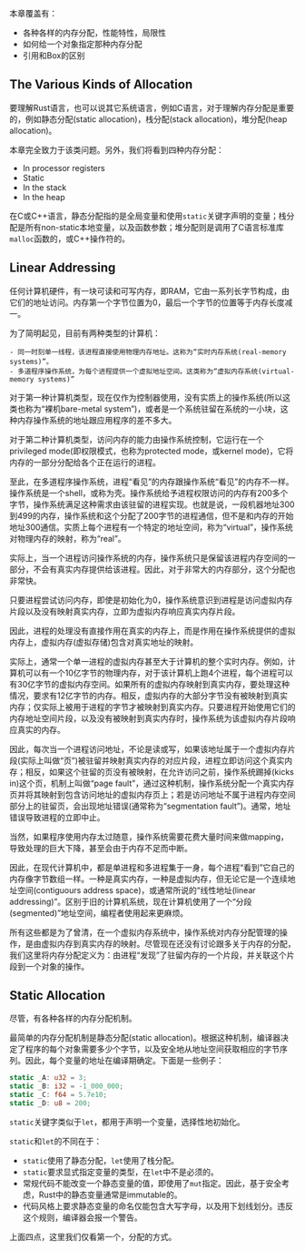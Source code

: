 本章覆盖有：

- 各种各样的内存分配，性能特性，局限性
- 如何给一个对象指定那种内存分配
- 引用和Box的区别

## The Various Kinds of Allocation

要理解Rust语言，也可以说其它系统语言，例如C语言，对于理解内存分配是重要的，例如静态分配(static allocation)，栈分配(stack allocation)，堆分配(heap allocation)。

本章完全致力于该类问题。另外，我们将看到四种内存分配：

- In processor registers
- Static
- In the stack
- In the heap

在C或C++语言，静态分配指的是全局变量和使用`static`关键字声明的变量；栈分配是所有non-static本地变量，以及函数参数；堆分配则是调用了C语言标准库`malloc`函数的，或C++操作符的。

## Linear Addressing

任何计算机硬件，有一块可读和可写内存，即RAM，它由一系列长字节构成，由它们的地址访问。内存第一个字节位置为0，最后一个字节的位置等于内存长度减一。

为了简明起见，目前有两种类型的计算机：

	- 同一时刻单一线程，该进程直接使用物理内存地址。这称为“实时内存系统(real-memory systems)”。
	- 多道程序操作系统，为每个进程提供一个虚拟地址空间。这类称为“虚拟内存系统(virtual-memory systems)”

对于第一种计算机类型，现在仅作为控制器使用，没有实质上的操作系统(所以这类也称为“裸机bare-metal system”)，或者是一个系统驻留在系统的一小块，这种内存操作系统的地址跟应用程序的差不多大。

对于第二种计算机类型，访问内存的能力由操作系统控制，它运行在一个privileged mode(即权限模式，也称为protected mode，或kernel mode)，它将内存的一部分分配给各个正在运行的进程。

至此，在多道程序操作系统，进程“看见”的内存跟操作系统“看见”的内存不一样。操作系统是一个shell，或称为壳。操作系统给予进程权限访问的内存有200多个字节，操作系统满足这种需求由该驻留的进程实现。也就是说，一段机器地址300到499的内存，操作系统和这个分配了200字节的进程通信，但不是和内存的开始地址300通信。实质上每个进程有一个特定的地址空间，称为“virtual”，操作系统对物理内存的映射，称为“real”。

实际上，当一个进程访问操作系统的内存，操作系统只是保留该进程内存空间的一部分，不会有真实内存提供给该进程。因此，对于非常大的内存部分，这个分配也非常快。

只要进程尝试访问内存，即使是初始化为0，操作系统意识到进程是访问虚拟内存片段以及没有映射真实内存，立即为虚拟内存响应真实内存片段。

因此，进程的处理没有直接作用在真实的内存上，而是作用在操作系统提供的虚拟内存上，虚拟内存(虚拟存储)包含对真实地址的映射。

实际上，通常一个单一进程的虚拟内存甚至大于计算机的整个实时内存。例如，计算机可以有一个10亿字节的物理内存，对于该计算机上跑4个进程，每个进程可以有30亿字节的虚拟内存空间。如果所有的虚拟内存映射到真实内存，要处理这种情况，要求有12亿字节的内存。相反，虚拟内存的大部分字节没有被映射到真实内存；仅实际上被用于进程的字节才被映射到真实内存。只要进程开始使用它们的内存地址空间片段，以及没有被映射到真实内存时，操作系统为该虚拟内存片段响应真实的内存。

因此，每次当一个进程访问地址，不论是读或写，如果该地址属于一个虚拟内存片段(实际上叫做“页”)被驻留并映射真实内存的对应片段，进程立即访问这个真实内存；相反，如果这个驻留的页没有被映射，在允许访问之前，操作系统踢掉(kicks in)这个页，机制上叫做“page fault”，通过这种机制，操作系统分配一个真实内存页并将其映射到包含访问地址的虚拟内存页上；若是访问地址不属于进程内存空间部分上的驻留页，会出现地址错误(通常称为“segmentation fault”)。通常，地址错误导致进程的立即中止。

当然，如果程序使用内存太过随意，操作系统需要花费大量时间来做mapping，导致处理的巨大下降，甚至会由于内存不足而中断。

因此，在现代计算机中，都是单进程和多进程集于一身，每个进程“看到”它自己的内存像字节数组一样。一种是真实内存，一种是虚拟内存，但无论它是一个连续地址空间(contiguours address space)，或通常所说的“线性地址(linear addressing)”。区别于旧的计算机系统，现在计算机使用了一个“分段(segmented)”地址空间，编程者使用起来更麻烦。

所有这些都是为了曾清，在一个虚拟内存系统中，操作系统对内存分配管理的操作，是由虚拟内存到真实内存的映射。尽管现在还没有讨论跟多关于内存的分配，我们这里将内存分配定义为：由进程“发现”了驻留内存的一个片段，并关联这个片段到一个对象的操作。

## Static Allocation

尽管，有各种各样的内存分配机制。

最简单的内存分配机制是静态分配(static allocation)。根据这种机制，编译器决定了程序的每个对象需要多少个字节，以及安全地从地址空间获取相应的字节序列。因此，每个变量的地址在编译期确定。下面是一些例子：

```rust
static _A: u32 = 3;
static _B: i32 = -1_000_000;
static _C: f64 = 5.7e10;
static _D: u8 = 200;
```

`static`关键字类似于`let`，都用于声明一个变量，选择性地初始化。

`static`和`let`的不同在于：

- `static`使用了静态分配，`let`使用了栈分配。
- `static`要求显式指定变量的类型，在`let`中不是必须的。
- 常规代码不能改变一个静态变量的值，即使用了`mut`指定。因此，基于安全考虑，Rust中的静态变量通常是immutable的。
- 代码风格上要求静态变量的命名仅能包含大写字母，以及用下划线划分。违反这个规则，编译器会报一个警告。

上面四点，这里我们仅看第一个，分配的方式。






























